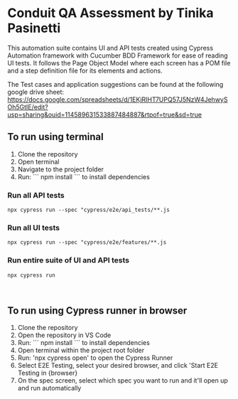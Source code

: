 <h1>Conduit QA Assessment by Tinika Pasinetti</h1>

This automation suite contains UI and API tests created using Cypress Automation framework with Cucumber BDD Framework for ease of reading UI tests.
It follows the Page Object Model where each screen has a POM file and a step definition file for its elements and actions.

The Test cases and application suggestions can be found at the following google drive sheet: https://docs.google.com/spreadsheets/d/1EKjRIHT7UPQ57J5NzW4JehwySOh5GtIE/edit?usp=sharing&ouid=114589631533887484887&rtpof=true&sd=true

<h2>To run using terminal</h2>
<ol>
  <li>Clone the repository</li>
  <li>Open terminal</li>
  <li>Navigate to the project folder</li>
   <li>Run: 
    ```
    npm install
    ``` 
    to install dependencies</li>
  
</ol>
<h3>Run all API tests</h3>

```
npx cypress run --spec "cypress/e2e/api_tests/**.js
```

<h3>Run all UI tests</h3>

```
npx cypress run --spec "cypress/e2e/features/**.js
```

<h3>Run entire suite of UI and API tests</h3>

```
npx cypress run
```

</br>

<h2>To run using Cypress runner in browser</h2>
<ol>
  <li>Clone the repository</li>
  <li>Open the repository in VS Code</li>
  <li>Run: 
    ```
    npm install
    ``` 
    to install dependencies</li>
  <li>Open terminal within the project root folder</li>
  <li>Run: 'npx cypress open' to open the Cypress Runner</li>
  <li>Select E2E Testing, select your desired browser, and click 'Start E2E Testing in {browser}</li>
  <li>On the spec screen, select which spec you want to run and it'll open up and run automatically</li>

